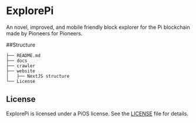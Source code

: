 # ExplorePi
An novel, improved, and mobile friendly block explorer for the Pi blockchain made by Pioneers for Pioneers.

##Structure

```
├── README.md
├── docs
├── crawler
├── website
│   ├── NextJS structure
└── License
```

## License

ExplorePi is licensed under a PiOS license. See the
[LICENSE](https://github.com/pi-apps/PiOS/blob/main/LICENSE) file
for details.
